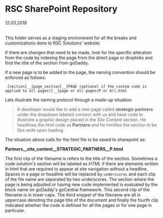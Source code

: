 # RSC SharePoint Repository

###### 12.03.2018

This folder serves as a staging environment for all the breaks and customizations done to RSC Solutions' website.

If there are changes that need to be made, look for the specific alteration from the code by indexing the page from the direct page or droplinks and find the title of the section from goDaddy.

If a new page is to be added to the page, the naming convention should be enforced as follows:


     [section]__[page_section]__[PAGE (optional if the custom code is applied to all pages)]__[page or all pages(P or A)].html


Lets illustrate the naming protocol through a made-up situation.

> A developer would like to add a new page called **strategic partners** under the dropdown labeled _connect with us_ and have code to illustrate a graphic design placed in the _Site Content_ section. He headlines the html code as **Partners** and he minifies the section to be 0px wide upon loading.

The situation above calls for the html file to be saved to sharepoint as: 

**Partners__site_content__STRATEGIC_PARTNERS__P.html**

The first clip of the filename is refers to the title of the section. Sometimes a code solution's section will be labeled as _HTML_ if there are elements written in html that are required to appear at site navigation without a headline. Spaces in a page or headline will be replaced by `underscores` and each clip of the file name are separated by two underscores. The section where the page is being adjusted or having new code implemented is evaluated by the block name on goDaddy's goCentral framework. This second clip of the filename is in lower caps. The third snippet of the filename are all in uppercase denoting the page title of the document and finally the fourth clip indicated whether the code is defined for all the pages or for one page in particular.


